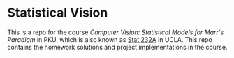 # Statistical Vision

This is a repo for the course *Computer Vision: Statistical Models for Marr's Paradigm* in PKU, which is also known as [Stat 232A](http://www.stat.ucla.edu/~sczhu/Courses/UCLA/Stat_232A/Stat_232A.html) in UCLA. This repo contains the homework solutions and project implementations in the course.
